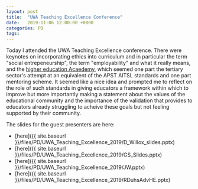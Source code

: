 ```yaml
---
layout: post
title:  "UWA Teaching Excellence Conference"
date:   2019-11-06 12:00:00 +0800
categories: PD
tags: 
---
```


Today I attended the UWA Teaching Excellence conference. There were keynotes on incorporating ethics into curriculum and in particular the term "social entrepeneurship", the term "employability" and what it really means, and the [higher education Acaedemy](https://www.heacademy.ac.uk/), which seemed one part the tertiary sector's attempt at an equivalent of the APST AITSL standards and one part mentoring scheme. It seemed like a nice idea and prompted me to reflect on the role of such standards in giving educators a framework within which to improve but more importantly making a statement about the values of the educational community and the importance of the validation that provides to educators already struggling to acheive these goals but not feeling supported by their community.

The slides for the guest presenters are here:
 - [here]({{ site.baseurl }}/files/PD/UWA_Teaching_Excellence_2019/D_Willox_slides.pptx)
 - [here]({{ site.baseurl }}/files/PD/UWA_Teaching_Excellence_2019/GS_Slides.pptx)
 - [here]({{ site.baseurl }}/files/PD/UWA_Teaching_Excellence_2019/JW.pptx)
 - [here]({{ site.baseurl }}/files/PD/UWA_Teaching_Excellence_2019/RDuhsAdvHE.pptx)


